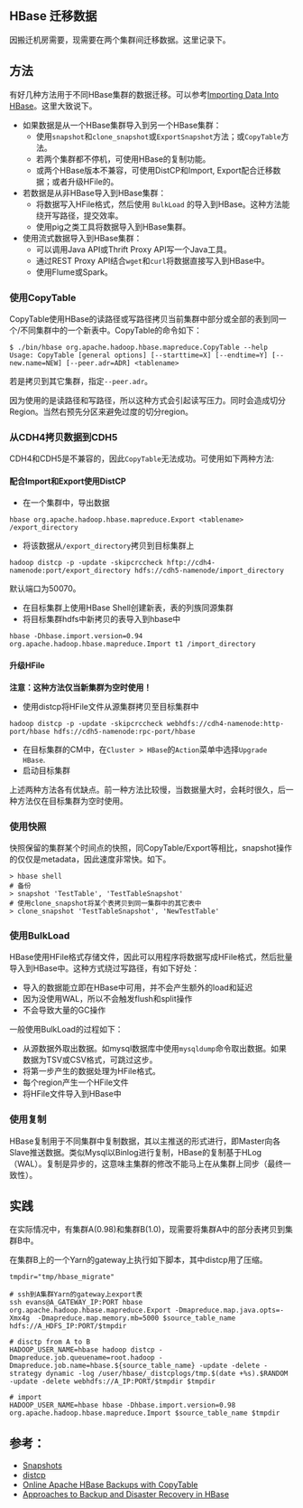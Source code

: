 HBase 迁移数据
----

因搬迁机房需要，现需要在两个集群间迁移数据。这里记录下。

## 方法
有好几种方法用于不同HBase集群的数据迁移。可以参考[Importing Data Into HBase](http://www.cloudera.com/content/www/en-us/documentation/enterprise/latest/topics/admin_hbase_import.html)。这里大致说下。

- 如果数据是从一个HBase集群导入到另一个HBase集群：
  - 使用`snapshot`和`clone_snapshot`或`ExportSnapshot`方法；或`CopyTable`方法。
  - 若两个集群都不停机，可使用HBase的复制功能。
  - 或两个HBase版本不兼容，可使用DistCP和Import, Export配合迁移数据；或者升级HFile的。
- 若数据是从非HBase导入到HBase集群：
  - 将数据写入HFile格式，然后使用 `BulkLoad` 的导入到HBase。这种方法能绕开写路径，提交效率。
  - 使用pig之类工具将数据导入到HBase集群。 
- 使用流式数据导入到HBase集群：
  - 可以调用Java API或Thrift Proxy API写一个Java工具。
  - 通过REST Proxy API结合`wget`和`curl`将数据直接写入到HBase中。
  - 使用Flume或Spark。

### 使用CopyTable
CopyTable使用HBase的读路径或写路径拷贝当前集群中部分或全部的表到同一个/不同集群中的一个新表中。CopyTable的命令如下：

```shell
$ ./bin/hbase org.apache.hadoop.hbase.mapreduce.CopyTable --help 
Usage: CopyTable [general options] [--starttime=X] [--endtime=Y] [--new.name=NEW] [--peer.adr=ADR] <tablename>
```

若是拷贝到其它集群，指定`--peer.adr`。

因为使用的是读路径和写路径，所以这种方式会引起读写压力。同时会造成切分Region。当然右预先分区来避免过度的切分region。

### 从CDH4拷贝数据到CDH5

CDH4和CDH5是不兼容的，因此`CopyTable`无法成功。可使用如下两种方法:

#### 配合Import和Export使用DistCP

- 在一个集群中，导出数据

```
hbase org.apache.hadoop.hbase.mapreduce.Export <tablename> /export_directory
```

- 将该数据从`/export_directory`拷贝到目标集群上

```
hadoop distcp -p -update -skipcrccheck hftp://cdh4-namenode:port/export_directory hdfs://cdh5-namenode/import_directory
```

默认端口为50070。


- 在目标集群上使用HBase Shell创建新表，表的列族同源集群
- 将目标集群hdfs中新拷贝的表导入到hbase中

```
hbase -Dhbase.import.version=0.94 org.apache.hadoop.hbase.mapreduce.Import t1 /import_directory
```

#### 升级HFile

**注意：这种方法仅当新集群为空时使用！**

- 使用distcp将HFile文件从源集群拷贝至目标集群中
```
hadoop distcp -p -update -skipcrccheck webhdfs://cdh4-namenode:http-port/hbase hdfs://cdh5-namenode:rpc-port/hbase
```

- 在目标集群的CM中，在`Cluster > HBase`的`Action`菜单中选择`Upgrade HBase`.
- 启动目标集群

上述两种方法各有优缺点。前一种方法比较慢，当数据量大时，会耗时很久，后一种方法仅在目标集群为空时使用。

### 使用快照
快照保留的集群某个时间点的快照，同CopyTable/Export等相比，snapshot操作的仅仅是metadata，因此速度非常快。如下。

```
> hbase shell         
# 备份
> snapshot 'TestTable', 'TestTableSnapshot'          
# 使用clone_snapshot将某个表拷贝到同一集群中的其它表中
> clone_snapshot 'TestTableSnapshot', 'NewTestTable'  
```

### 使用BulkLoad
HBase使用HFile格式存储文件，因此可以用程序将数据写成HFile格式，然后批量导入到HBase中。这种方式绕过写路径，有如下好处：

- 导入的数据能立即在HBase中可用，并不会产生额外的load和延迟
- 因为没使用WAL，所以不会触发flush和split操作
- 不会导致大量的GC操作

一般使用BulkLoad的过程如下：

- 从源数据外取出数据。如mysql数据库中使用`mysqldump`命令取出数据。如果数据为TSV或CSV格式，可跳过这步。
- 将第一步产生的数据处理为HFile格式。
- 每个region产生一个HFile文件
- 将HFile文件导入到HBase中

### 使用复制

HBase复制用于不同集群中复制数据，其以主推送的形式进行，即Master向各Slave推送数据。类似Mysql以Binlog进行复制，HBase的复制基于HLog（WAL）。复制是异步的，这意味主集群的修改不能马上在从集群上同步（最终一致性）。

## 实践
在实际情况中，有集群A(0.98)和集群B(1.0)，现需要将集群A中的部分表拷贝到集群B中。

在集群B上的一个Yarn的gateway上执行如下脚本，其中distcp用了压缩。
```ssh
tmpdir="tmp/hbase_migrate"

# ssh到A集群Yarn的gateway上export表
ssh evans@A_GATEWAY_IP:PORT hbase org.apache.hadoop.hbase.mapreduce.Export -Dmapreduce.map.java.opts=-Xmx4g  -Dmapreduce.map.memory.mb=5000 $source_table_name hdfs://A_HDFS_IP:PORT/$tmpdir

# disctp from A to B
HADOOP_USER_NAME=hbase hadoop distcp -Dmapreduce.job.queuename=root.hadoop -Dmapreduce.job.name=hbase.${source_table_name} -update -delete -strategy dynamic -log /user/hbase/_distcplogs/tmp.$(date +%s).$RANDOM -update -delete webhdfs://A_IP:PORT/$tmpdir $tmpdir

# import
HADOOP_USER_NAME=hbase hbase -Dhbase.import.version=0.98 org.apache.hadoop.hbase.mapreduce.Import $source_table_name $tmpdir
```


参考：
---
- [Snapshots](https://hbase.apache.org/book.html#ops.snapshots)
- [distcp](https://hadoop.apache.org/docs/r1.0.4/cn/distcp.html)
- [Online Apache HBase Backups with CopyTable](http://blog.cloudera.com/blog/2012/06/online-hbase-backups-with-copytable-2/)
- [Approaches to Backup and Disaster Recovery in HBase](http://blog.cloudera.com/blog/2013/11/approaches-to-backup-and-disaster-recovery-in-hbase/)
